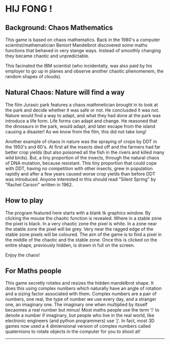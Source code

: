 

HIJ FONG !
==========

Background: Chaos Mathematics
-----------------------------

This game is based on chaos mathematics.
Back in the 1980's a computer scientist/mathematician
Beniort Mandelbrot discovered some maths functions that
behaved in very stange ways. Instead of smoothly changing
they became chaotic and unpredictable.

This facinated the IBM scientist (who incidentally, was also paid by his employer to
go up in planes and observe another chaotic phenomenem, the random shapes of clouds).

Natural Chaos: Nature will find a way
-------------------------------------

The film Jurasic park features a chaos mathmetician brought in to
look at the park and decide whether it was safe or not.
He conclusded it was not. Nature would find a way to adapt, and 
what they had done at the park was introduce a life form. Life forms can
adapt and change. He reasoned that the dinosaurs in the park, would adapt, and
later escape from the island causing a disaster!
As we know from the film, this did not take long!

Another example of chaos in nature was the spraying of crops by DDT
in the 1950's and 60's. At first all the insects died off and the farmers
had far better crop yields (but also poisoned all the fish in the rivers and killed many wild birds).
But, a tiny proportion of the insects, through the natural chaos
of DNA mutation, because resistant. This tiny proportion that could cope with DDT, having no competition
with other insects,
grew in population rapidly and after a few years caused worse crop yields than before DDT
was introduced. Anyone interested in this should read "Silent Spring" by "Rachel Carson"
written in 1962.

How to play
-----------

The program featured here starts with a blank tk graphics window. By clicking the mouse
the chaotic function is revealed. Where in a stable zone the pixel is black.
In a very chaotic zone the pixel is white. In a zone near the stable zone
the pixel will be grey. Very near the ragged edge of the stable zone
pixels will be coloured.
The aim of the game is to find a pixel in the middle of the chaotic and 
the stable zone.
Once this is clicked on the entire shape, previously hidden, is drawn in full on the screen.

Enjoy the chaos!

For Maths people
----------------

This game secretly rotates and resizes the hidden mandelbrot shape.
It does this using complex numbers which naturally have an angle of rotation
and a sizing factor associated with them.
Complex numbers are a pair of numbers, one real, the type of number
we use every day, and a stranger one, an imaginary one.
The imaginary one when multiplied by itsself becaomes a real number but minus!
Most maths people use the term 'i' to denote a number if imaginary,
but people who live in the real world, like electronic engineers
(and python programmers) use 'j'.
In fact, most 3D games now used a 4 dimiensional version of complex numbers
called quaternions to rotate objects in the computer for you to shoot at!

-----------------------------------------------------------------------------------------------------------------
